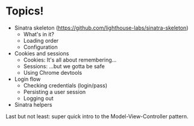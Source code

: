 # Topics!

* Sinatra skeleton (https://github.com/lighthouse-labs/sinatra-skeleton)
    - What's in it?
    - Loading order
    - Configuration
* Cookies and sessions
    - Cookies: It's all about remembering...
    - Sessions: ...but we gotta be safe
    - Using Chrome devtools
* Login flow
    - Checking credentials (login/pass)
    - Persisting a user session
    - Logging out
* Sinatra helpers

Last but not least: super quick intro to the Model-View-Controller pattern.
